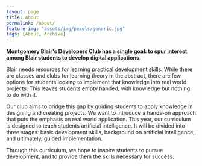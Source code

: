 ```yaml
---
layout: page
title: About
permalink: /about/
feature-img: "assets/img/pexels/generic.jpg"
tags: [About, Archive]
---
```


**Montgomery Blair's Developers Club has a single goal: to spur interest among Blair students to develop digital applications.**

Blair needs resources for learning practical development skills. While there are classes and clubs for learning theory in the abstract, there are few options for students looking to implement that knowledge into real world projects. This leaves students empty handed, with knowledge but nothing to do with it.

Our club aims to bridge this gap by guiding students to apply knowledge in designing and creating projects. We want to introduce a hands-on approach that puts the emphasis on real world application. This year, our curriculum is designed to teach students artificial intelligence. It will be divided into three stages: basic development skills, background on artificial intelligence, and ultimately, guided implementation.

Through this curriculum, we hope to inspire students to pursue development, and to provide them the skills necessary for success.
